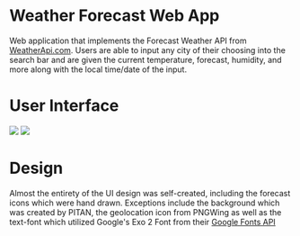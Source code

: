 # Weather Forecast Web App
Web application that implements the Forecast Weather API from [WeatherApi.com](WeatherAPI.com). Users are able to input any city of their choosing into the search bar and are given the current temperature, forecast, humidity, and more along with the local time/date of the input.

# User Interface
<!-- ![](/UI/base.png) ![](/UI/example/png) -->
<p float="left">
  <img src="/UI/simple.png"/>
  <img src="/UI/example.png"/> 
</p>

# Design
Almost the entirety of the UI design was self-created, including the forecast icons which were hand drawn. Exceptions include the background which was created by PITAN, the geolocation icon from PNGWing as well as the text-font which utilized Google's Exo 2 Font from their [Google Fonts API](https://developers.google.com/fonts)
